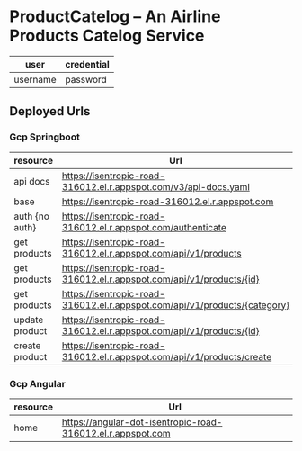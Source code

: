 # ProductCatelog – An Airline Products Catelog Service


user     | credential
-------- | --------
username | password

## Deployed Urls

### Gcp Springboot 

resource        | Url
--------------- | ------------------------------------------------------------------------------------------------------------------------------------------------------------
api docs        | https://isentropic-road-316012.el.r.appspot.com/v3/api-docs.yaml
base            | https://isentropic-road-316012.el.r.appspot.com
auth {no auth}  | https://isentropic-road-316012.el.r.appspot.com/authenticate 
get products    | https://isentropic-road-316012.el.r.appspot.com/api/v1/products
get products    | https://isentropic-road-316012.el.r.appspot.com/api/v1/products/{id} 
get products    | https://isentropic-road-316012.el.r.appspot.com/api/v1/products/{category}
update product  | https://isentropic-road-316012.el.r.appspot.com/api/v1/products/{id}
create product  | https://isentropic-road-316012.el.r.appspot.com/api/v1/products/create


### Gcp Angular

resource        | Url
--------------- | ------------------------------------------------------------------------------------------------------------------------------------------------------------
home            | https://angular-dot-isentropic-road-316012.el.r.appspot.com

